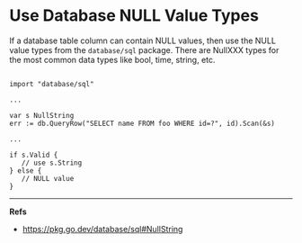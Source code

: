 # Use Database NULL Value Types

If a database table column can contain NULL values, then use the NULL value types from the `database/sql` package. There are NullXXX types for the most common data types like bool, time, string, etc.
  
  
```golang

import "database/sql"

...

var s NullString
err := db.QueryRow("SELECT name FROM foo WHERE id=?", id).Scan(&s)

...

if s.Valid {
   // use s.String
} else {
   // NULL value
}
```

---

**Refs**

- https://pkg.go.dev/database/sql#NullString

